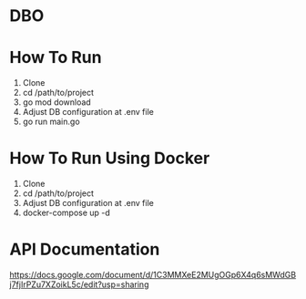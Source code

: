 # DBO

# How To Run
1. Clone
2. cd /path/to/project
3. go mod download
4. Adjust DB configuration at .env file
5. go run main.go

# How To Run Using Docker
1. Clone
2. cd /path/to/project
3. Adjust DB configuration at .env file
4. docker-compose up -d

# API Documentation
https://docs.google.com/document/d/1C3MMXeE2MUgOGp6X4q6sMWdGBj7fjIrPZu7XZoikL5c/edit?usp=sharing
